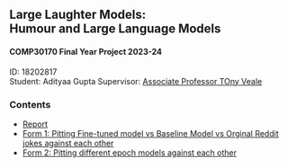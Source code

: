 <div align="left">
  <h2>Large Laughter Models: <br/>Humour and Large Language Models</h2>
  <h4>COMP30170 Final Year Project 2023-24</h4>
  <p>
    ID: 18202817<br/>
    Student: Adityaa Gupta
    Supervisor: <a href="[https://people.ucd.ie/j.murphy](https://people.ucd.ie/tony.veale)">Associate Professor TOny Veale</a>
  </p>
</div>

### Contents

- [Report](Large_Laughter_Models.pdf)
- [Form 1: Pitting Fine-tuned model vs Baseline Model vs Orginal Reddit jokes against each other](https://forms.office.com/Pages/DesignPageV2.aspx?subpage=design&FormId=icUOQmao0EqaV-YEng07wIXTZFxHYlxPnYscdi5GuTpUQkJGRDhBVU4zWlJUTUNHUjdOQkpBOVJaSS4u&Token=4937d63827344750b271adef33c601e5)
- [Form 2: Pitting different epoch models against each other](https://forms.office.com/Pages/DesignPageV2.aspx?subpage=design&FormId=icUOQmao0EqaV-YEng07wIXTZFxHYlxPnYscdi5GuTpUN1VYOUI5SFlVTEdLRTVRSDBDR0xVT0M2OS4u&Token=5740787a1cd34fb1b4ccc971397288c9)
